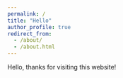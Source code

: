 ```yaml
---
permalink: /
title: "Hello"
author_profile: true
redirect_from: 
  - /about/
  - /about.html
---
```

Hello, thanks for visiting this website!
